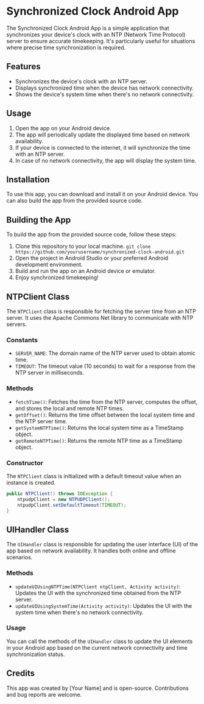 # Synchronized Clock Android App

The Synchronized Clock Android App is a simple application that synchronizes your device's clock with an NTP (Network Time Protocol) server to ensure accurate timekeeping. It's particularly useful for situations where precise time synchronization is required.

## Features
- Synchronizes the device's clock with an NTP server.
- Displays synchronized time when the device has network connectivity.
- Shows the device's system time when there's no network connectivity.

## Usage
1. Open the app on your Android device.
2. The app will periodically update the displayed time based on network availability.
3. If your device is connected to the internet, it will synchronize the time with an NTP server.
4. In case of no network connectivity, the app will display the system time.

## Installation
To use this app, you can download and install it on your Android device. You can also build the app from the provided source code.

## Building the App
To build the app from the provided source code, follow these steps:

1. Clone this repository to your local machine.
`git clone https://github.com/yourusername/synchronized-clock-android.git`
2. Open the project in Android Studio or your preferred Android development environment.
3. Build and run the app on an Android device or emulator.
4. Enjoy synchronized timekeeping!

## NTPClient Class
The `NTPClient` class is responsible for fetching the server time from an NTP server. It uses the Apache Commons Net library to communicate with NTP servers.

### Constants
- `SERVER_NAME`: The domain name of the NTP server used to obtain atomic time.
- `TIMEOUT`: The timeout value (10 seconds) to wait for a response from the NTP server in milliseconds.

### Methods
- `fetchTime()`: Fetches the time from the NTP server, computes the offset, and stores the local and remote NTP times.
- `getOffset()`: Returns the time offset between the local system time and the NTP server time.
- `getSystemNTPTime()`: Returns the local system time as a TimeStamp object.
- `getRemoteNTPTime()`: Returns the remote NTP time as a TimeStamp object.

### Constructor
The `NTPClient` class is initialized with a default timeout value when an instance is created.

```java
public NTPClient() throws IOException {
    ntpudpClient = new NTPUDPClient();
    ntpudpClient.setDefaultTimeout(TIMEOUT);
}
```

## UIHandler Class

The `UIHandler` class is responsible for updating the user interface (UI) of the app based on network availability. It handles both online and offline scenarios.

### Methods
- `updateUIUsingNTPTime(NTPClient ntpClient, Activity activity)`: Updates the UI with the synchronized time obtained from the NTP server.
- `updateUIUsingSystemTime(Activity activity)`: Updates the UI with the system time when there's no network connectivity.

### Usage
You can call the methods of the `UIHandler` class to update the UI elements in your Android app based on the current network connectivity and time synchronization status.

## Credits
This app was created by [Your Name] and is open-source. Contributions and bug reports are welcome.
